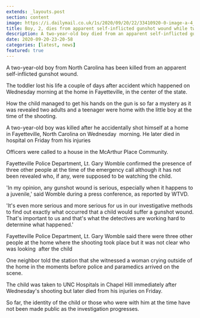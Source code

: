 ```yaml
---
extends: _layouts.post
section: content
image: https://i.dailymail.co.uk/1s/2020/09/20/22/33410920-0-image-a-4_1600638973519.jpg 
title: Boy, 2, dies from apparent self-inflicted gunshot wound while two adults and teen were with him 
description: A two-year-old boy died from an apparent self-inflicted gunshot wound. Two adults and a teenager were at the home in North Carolina at the time of the accident. The identity of the child is not yet known. 
date: 2020-09-20-23-20-58 
categories: [latest, news] 
featured: true 
--- 
```

A two-year-old boy from North Carolina has been killed from an apparent self-inflicted gunshot wound.

The toddler lost his life a couple of days after accident which happened on Wednesday morning at the home in Fayetteville, in the center of the state.

How the child managed to get his hands on the gun is so far a mystery as it was revealed two adults and a teenager were home with the little boy at the time of the shooting.

A two-year-old boy was killed after he accidentally shot himself at a home in Fayetteville, North Carolina on Wednesday  morning. He later died in hospital on Friday from his injuries

Officers were called to a house in the McArthur Place Community.

 Fayetteville Police Department, Lt. Gary Womble confirmed the presence of three other people at the time of the emergency call although it has not been revealed who, if any, were supposed to be watching the child. 

'In my opinion, any gunshot wound is serious, especially when it happens to a juvenile,' said Womble during a press conference, as reported by WTVD.

'It's even more serious and more serious for us in our investigative methods to find out exactly what occurred that a child would suffer a gunshot wound. That's important to us and that's what the detectives are working hard to determine what happened.'   

Fayetteville Police Department, Lt. Gary Womble said there were three other people at the home where the shooting took place but it was not clear who was looking  after the child

One neighbor told the station that she witnessed a woman crying outside of the home in the moments before police and paramedics arrived on the scene. 

The child was taken to UNC Hospitals in Chapel Hill immediately after Wednesday's shooting but later died from his injuries on Friday. 

So far, the identity of the child or those who were with him at the time have not been made public as the investigation progresses. 

